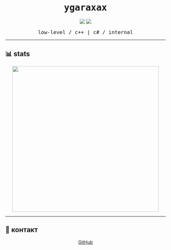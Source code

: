 <h1 align="center" style="font-family:monospace;">ygaraxax</h1>

<p align="center">
  <img src="https://img.shields.io/badge/C++-080020?style=for-the-badge&logo=c%2B%2B&logoColor=violet">
  <img src="https://img.shields.io/badge/C-080020?style=for-the-badge&logo=c&logoColor=violet">
</p>

<p align="center"><code style="font-size:16px;">low-level / с++ | c# / internal</code></p>

---

## 📊 stats

<p align="center">
  <img src="https://github-readme-stats.vercel.app/api?username=ygaraxax&show_icons=true&hide=issues&hide_title=true&theme=tokyonight&border_radius=6" width="460">
</p>

---


## 📡 контакт

<p align="center">
  <a href="https://github.com/ygaraxax">GitHub</a>
</p>
